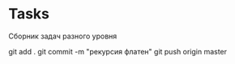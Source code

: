 # Tasks
Сборник задач разного уровня

git add . 
git commit -m "рекурсия флатен" 
git push origin master
